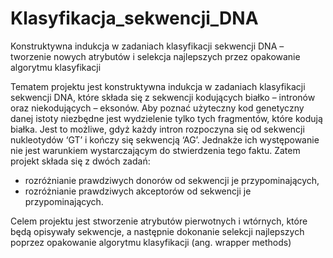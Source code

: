# Klasyfikacja_sekwencji_DNA
Konstruktywna indukcja w zadaniach klasyfikacji sekwencji DNA – tworzenie  nowych atrybutów i selekcja najlepszych przez opakowanie algorytmu klasyfikacji

Tematem projektu jest konstruktywna indukcja w zadaniach klasyfikacji sekwencji DNA, które 
składa się z sekwencji kodujących białko – intronów oraz niekodujących – eksonów. Aby 
poznać użyteczny kod genetyczny danej istoty niezbędne jest wydzielenie tylko tych 
fragmentów, które kodują białka. Jest to możliwe, gdyż każdy intron rozpoczyna się od 
sekwencji nukleotydów ‘GT’ i kończy się sekwencją ‘AG’. Jednakże ich występowanie nie jest 
warunkiem wystarczającym do stwierdzenia tego faktu. Zatem projekt składa się z dwóch 
zadań:
- rozróżnianie prawdziwych donorów od sekwencji je przypominających,
- rozróżnianie prawdziwych akceptorów od sekwencji je przypominających.

Celem projektu jest stworzenie atrybutów pierwotnych i wtórnych, które będą opisywały 
sekwencje, a następnie dokonanie selekcji najlepszych poprzez opakowanie algorytmu 
klasyfikacji (ang. wrapper methods)
